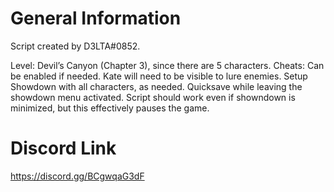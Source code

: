 # General Information
Script created by D3LTA#0852.

Level: Devil’s Canyon (Chapter 3), since there are 5 characters.
Cheats: Can be enabled if needed. Kate will need to be visible to lure enemies.
Setup Showdown with all characters, as needed.
Quicksave while leaving the showdown menu activated.
Script should work even if showndown is minimized, but this effectively pauses the game.


# Discord Link
https://discord.gg/BCgwqaG3dF
